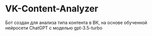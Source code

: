 # VK-Content-Analyzer
Бот создан для анализа типа контента в ВК, на основе обученной нейросети ChatGPT с моделью gpt-3.5-turbo
